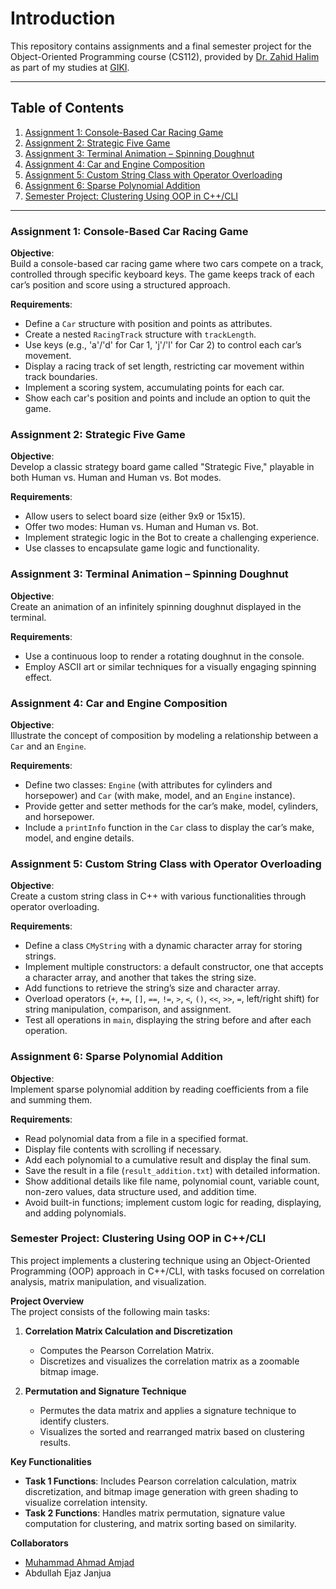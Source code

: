 # Introduction

This repository contains assignments and a final semester project for the Object-Oriented Programming course (CS112), provided by [Dr. Zahid Halim](https://scholar.google.com.sg/citations?user=2TQuYtwAAAAJ&hl=en) as part of my studies at [GIKI](https://giki.edu.pk/).

---

## Table of Contents
1. [Assignment 1: Console-Based Car Racing Game](#assignment-1-console-based-car-racing-game)
2. [Assignment 2: Strategic Five Game](#assignment-2-strategic-five-game)
3. [Assignment 3: Terminal Animation – Spinning Doughnut](#assignment-3-terminal-animation--spinning-doughnut)
4. [Assignment 4: Car and Engine Composition](#assignment-4-car-and-engine-composition)
5. [Assignment 5: Custom String Class with Operator Overloading](#assignment-5-custom-string-class-with-operator-overloading)
6. [Assignment 6: Sparse Polynomial Addition](#assignment-6-sparse-polynomial-addition)
7. [Semester Project: Clustering Using OOP in C++/CLI](#semester-project-clustering-using-oop-in-ccli)

---

### Assignment 1: Console-Based Car Racing Game

**Objective**:  
Build a console-based car racing game where two cars compete on a track, controlled through specific keyboard keys. The game keeps track of each car’s position and score using a structured approach.

**Requirements**:
- Define a `Car` structure with position and points as attributes.
- Create a nested `RacingTrack` structure with `trackLength`.
- Use keys (e.g., 'a'/'d' for Car 1, 'j'/'l' for Car 2) to control each car’s movement.
- Display a racing track of set length, restricting car movement within track boundaries.
- Implement a scoring system, accumulating points for each car.
- Show each car's position and points and include an option to quit the game.

### Assignment 2: Strategic Five Game

**Objective**:  
Develop a classic strategy board game called "Strategic Five," playable in both Human vs. Human and Human vs. Bot modes.

**Requirements**:
- Allow users to select board size (either 9x9 or 15x15).
- Offer two modes: Human vs. Human and Human vs. Bot.
- Implement strategic logic in the Bot to create a challenging experience.
- Use classes to encapsulate game logic and functionality.

### Assignment 3: Terminal Animation – Spinning Doughnut

**Objective**:  
Create an animation of an infinitely spinning doughnut displayed in the terminal.

**Requirements**:
- Use a continuous loop to render a rotating doughnut in the console.
- Employ ASCII art or similar techniques for a visually engaging spinning effect.

### Assignment 4: Car and Engine Composition

**Objective**:  
Illustrate the concept of composition by modeling a relationship between a `Car` and an `Engine`.

**Requirements**:
- Define two classes: `Engine` (with attributes for cylinders and horsepower) and `Car` (with make, model, and an `Engine` instance).
- Provide getter and setter methods for the car’s make, model, cylinders, and horsepower.
- Include a `printInfo` function in the `Car` class to display the car’s make, model, and engine details.

### Assignment 5: Custom String Class with Operator Overloading

**Objective**:  
Create a custom string class in C++ with various functionalities through operator overloading.

**Requirements**:
- Define a class `CMyString` with a dynamic character array for storing strings.
- Implement multiple constructors: a default constructor, one that accepts a character array, and another that takes the string size.
- Add functions to retrieve the string’s size and character array.
- Overload operators (`+`, `+=`, `[]`, `==`, `!=`, `>`, `<`, `()`, `<<`, `>>`, `=`, left/right shift) for string manipulation, comparison, and assignment.
- Test all operations in `main`, displaying the string before and after each operation.

### Assignment 6: Sparse Polynomial Addition

**Objective**:  
Implement sparse polynomial addition by reading coefficients from a file and summing them.

**Requirements**:
- Read polynomial data from a file in a specified format.
- Display file contents with scrolling if necessary.
- Add each polynomial to a cumulative result and display the final sum.
- Save the result in a file (`result_addition.txt`) with detailed information.
- Show additional details like file name, polynomial count, variable count, non-zero values, data structure used, and addition time.
- Avoid built-in functions; implement custom logic for reading, displaying, and adding polynomials.

### Semester Project: Clustering Using OOP in C++/CLI

This project implements a clustering technique using an Object-Oriented Programming (OOP) approach in C++/CLI, with tasks focused on correlation analysis, matrix manipulation, and visualization.

**Project Overview**  
The project consists of the following main tasks:

1. **Correlation Matrix Calculation and Discretization**  
   - Computes the Pearson Correlation Matrix.
   - Discretizes and visualizes the correlation matrix as a zoomable bitmap image.

2. **Permutation and Signature Technique**  
   - Permutes the data matrix and applies a signature technique to identify clusters.
   - Visualizes the sorted and rearranged matrix based on clustering results.

**Key Functionalities**  
- **Task 1 Functions**: Includes Pearson correlation calculation, matrix discretization, and bitmap image generation with green shading to visualize correlation intensity.
- **Task 2 Functions**: Handles matrix permutation, signature value computation for clustering, and matrix sorting based on similarity.

**Collaborators**  
- [Muhammad Ahmad Amjad](https://github.com/ahmadamjadd)
- Abdullah Ejaz Janjua